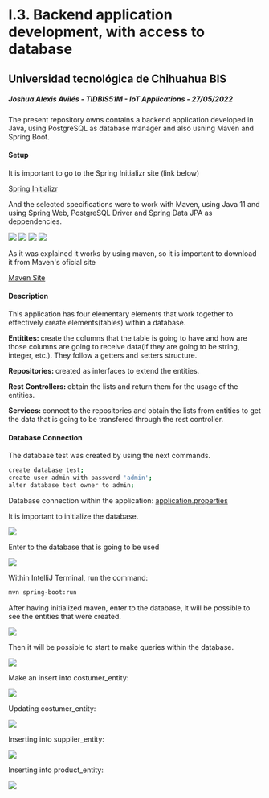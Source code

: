 <h1>I.3. Backend application development, with access to database</h1>

<h2>Universidad tecnológica de Chihuahua BIS</h2>

<h5>Joshua Alexis Avilés - TIDBIS51M - IoT Applications - 27/05/2022</h5>

<p>The present repository owns contains a backend application developed in Java, using PostgreSQL as database manager and also usning Maven and Spring Boot.</p>

<h4>Setup</h4>

<p>It is important to go to the Spring Initializr site (link below)</p>

<a href="https://start.spring.io/">Spring Initializr</a>

<p>And the selected specifications were to work with Maven, using Java 11 and using Spring Web, PostgreSQL Driver and Spring Data JPA as deppendencies.</p>

<img src="https://github.com/JoshuaAv07/Backend-App-DB-Connection/blob/master/images/0.PNG?raw=true"/>
<img src="https://github.com/JoshuaAv07/Backend-App-DB-Connection/blob/master/images/1.1.PNG?raw=true"/>
<img src="https://github.com/JoshuaAv07/Backend-App-DB-Connection/blob/master/images/1.2.PNG?raw=true"/>
<img src="https://github.com/JoshuaAv07/Backend-App-DB-Connection/blob/master/images/1.9.PNG?raw=true"/>

<p>As it was explained it works by using maven, so it is important to download it from Maven's oficial site</p>

<a href="https://maven.apache.org/">Maven Site</a>

<h4>Description</h4>

<p>This application has four elementary elements that work together to effectively create elements(tables) within a database.</p>
<p><b>Entitites: </b>create the columns that the table is going to have and how are those columns are going to receive data(if they are going to be string, integer, etc.). They follow a getters and setters structure.</p>
<p><b>Repositories: </b>created as interfaces to extend the entities.</p>
<p><b>Rest Controllers: </b>obtain the lists and return them for the usage of the entities.</p>
<p><b>Services: </b>connect to the repositories and obtain the lists from entities to get the data that is going to be transfered through the rest controller.</p>

<h4>Database Connection</h4>

<p>The database test was created by using the next commands.</p>

```bash
create database test;
create user admin with password 'admin';
alter database test owner to admin;
```

<p>Database connection within the application: 
<a href="https://github.com/JoshuaAv07/Backend-App-DB-Connection/blob/master/src/main/resources/application.properties">application.properties</a></p>

<p>It is important to initialize the database.</p>
<img src="https://github.com/JoshuaAv07/Backend-App-DB-Connection/blob/master/images/1.PNG?raw=true"/>

<p>Enter to the database that is going to be used</p>
<img src="https://github.com/JoshuaAv07/Backend-App-DB-Connection/blob/master/images/2.PNG?raw=true"/>

<p>Within IntelliJ Terminal, run the command: </p>

```bash
mvn spring-boot:run
```

<p>After having initialized maven, enter to the database, it will be possible to see the entities that were created.</p>
<img src="https://github.com/JoshuaAv07/Backend-App-DB-Connection/blob/master/images/3.PNG?raw=true"/>

<p>Then it will be possible to start to make queries within the database.</p>
<img src="https://github.com/JoshuaAv07/Backend-App-DB-Connection/blob/master/images/4.PNG?raw=true"/>

<p>Make an insert into costumer_entity:</p>
<img src="https://github.com/JoshuaAv07/Backend-App-DB-Connection/blob/master/images/5.PNG?raw=true"/>

<p>Updating costumer_entity:</p>
<img src="https://github.com/JoshuaAv07/Backend-App-DB-Connection/blob/master/images/6.PNG?raw=true"/>

<p>Inserting into supplier_entity:</p>
<img src="https://github.com/JoshuaAv07/Backend-App-DB-Connection/blob/master/images/7.PNG?raw=true"/>

<p>Inserting into product_entity:</p>
<img src="https://github.com/JoshuaAv07/Backend-App-DB-Connection/blob/master/images/9.PNG?raw=true"/>
